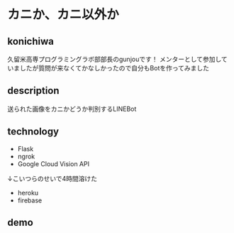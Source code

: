 # カニか、カニ以外か

## konichiwa
久留米高専プログラミングラボ部部長のgunjouです！
メンターとして参加していましたが質問が来なくてかなしかったので自分もBotを作ってみました

## description
送られた画像をカニかどうか判別するLINEBot

## technology
* Flask
* ngrok
* Google Cloud Vision API

↓こいつらのせいで4時間溶けた
* heroku
* firebase

## demo
